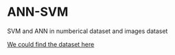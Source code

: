 # ANN-SVM
SVM and ANN in numberical dataset and images dataset

<a href="https://www.kaggle.com/puneet6060/intel-image-classification">We could find the dataset here</a>
